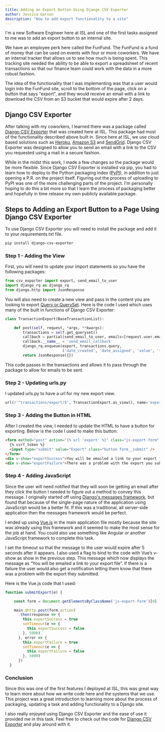 ```yaml
---
title: Adding an Export Button Using Django CSV Exporter
author: Jessica Garson
description: "How to add export functionality to a site"
---
```


I'm a new Software Engineer here at ISL and one of the first tasks assigned to me was to add an export button to an internal site.

We have an employee perk here called the FunFund. The FunFund is a fund of money that can be used on events with four or more coworkers. We have an internal tracker that allows us to see how much is being spent. This tracking site needed the ability to be able to export a spreadsheet of recent transactions so that our finance team could work with the data in a more robust fashion.

The idea of the functionality that I was implementing was that a user would login into the FunFund site, scroll to the bottom of the page, click on a button that says "export", and they would receive an email with a link to download the CSV from an S3 bucket that would expire after 2 days.

## Django CSV Exporter
After talking with my coworkers, I learned there was a package called [Django CSV Exporter](https://sudo.isl.co/django-csv-exporter-the-one-that-does-it-all/) that was created here at ISL. This package had most of the functionality described above built in. Since here at ISL, we use cloud based solutions such as [Heroku](https://www.heroku.com), [Amazon S3](https://aws.amazon.com/s3/) and [SendGrid](https://sendgrid.com/). Django CSV Exporter was designed to allow you to send an email with a link to the CSV you requested using a mail in a secure fashion.

While in the midst this work, I made a few changes so the package would be more flexible. Since Django CSV Exporter is installed via pip, you had to learn how to deploy to the Python packaging index ([PyPI](https://pypi.python.org/pypi)), in addition to just opening a P.R. on the project itself. Figuring out the process of uploading to PyPI was one of the more challenging parts of the project. I'm personally hoping to do this a bit more so that I learn the process of packaging better and hopefully in time release my own publicly available package.


## Steps to Adding an Export Button to a Page Using Django CSV Exporter
To use Django CSV Exporter you will need to install the package and add it to your requirements.txt file.

```bash
pip install django-csv-exporter
```

### Step 1 - Adding the View
First, you will need to update your import statements so you have the following packages:

```python
from csv_exporter import export, send_email_to_user
import django_rq as django_rq
from django.http import JsonResponse
```
You will also need to create a new view and pass in the content you are looking to export [Query or QuerySet](https://docs.djangoproject.com/en/1.11/topics/db/queries/). Here is the code I used which uses many of the built in functions of Django CSV Exporter:

```python
class TransactionExport(BaseTransactionList):

    def post(self, request, *args, **kwargs):
        transactions = self.get_queryset()
        callback = partial(send_email_to_user, emails=[request.user.email], subject='[FunFund] Your data export is ready')
        callback.__name__ = 'send_email_callback'
        django_rq.enqueue(export, transactions.query,
                          ('date_created', 'date_assigned', 'value', 'title', 'description', 'attendees', 'author'), callback=callback)
        return JsonResponse({})
```
This code passes in the transactions and allows it to pass through the package to allow for emails to be sent.

### Step 2 - Updating urls.py
I updated urls.py to have a url for my new export view.

```python
url(r'^transactions/export/$', TransactionExport.as_view(), name='export'),
```

### Step 3 - Adding the Button in HTML
After I created the view, I needed to update the HTML to have a button for exporting. Below is the code I used to make this button:

```html
<form method="post" action="{% url 'export' %}" class="js-export-form" v-on:submit.prevent="submitExport">
  {% csrf_token %}
  <input type="submit" value="Export" class="button form__submit" />
</form>
<div v-show="exportSuccess">You will be emailed a link to your export file.</div>
<div v-show="exportFailure">There was a problem with the export you submitted.</div>
```

### Step 4 - Adding JavaScript
Since the user will need notified that they will soon be getting an email after they click the button I needed to figure out a method to convey this message. I originally started off using [Django's messages framework](https://docs.djangoproject.com/en/1.11/ref/contrib/messages/), but found that  because of the single-page nature of the application using JavaScript would be a better fit. If this was a traditional, all server-side application then the messages framework would be perfect.

I ended up using [Vue.js](https://Vuejs.org/) in the main application file mostly because the site was already using this framework and it seemed to make the most sense for the job at hand. You could also use something like Angular or another JavaScript framework to complete this task.

I set the timeout so that the message to the user would expire after 5 seconds after it appears. I also used a flag to bind to the code with Vue’s v-show as show in the previous step. This message which now displays the message as “You will be emailed a link to your export file”. If there is a failure the user would also get a notification letting them know that there was a problem with the export they submitted. 

Here is the Vue.js code that I used:

```javascript
function submitExport(e) {

    const form = document.getElementsByClassName('js-export-form')[0]

    main.$http.post(form.action)
      .then(response => {
        this.exportSuccess = true
        setTimeout(e => {
          this.exportSuccess = false
        }, 5000)
      }, error => {
        this.exportFailure = true
        setTimeout(e => {
          this.exportFailure = false
        }, 5000)
      })
  }
  ```

### Conclusion
Since this was one of the first features I deployed at ISL, this was great way to learn more about how we write code here and the systems that we use. This project was a great introduction to learning more about the process of packaging, updating a task and adding functionality to a Django site.

I also really enjoyed using Django CSV Exporter and the ease of use it provided me in this task. Feel free to check out the code for [Django CSV Exporter](https://github.com/istrategylabs/django-csv-exporter) and play around with it.

